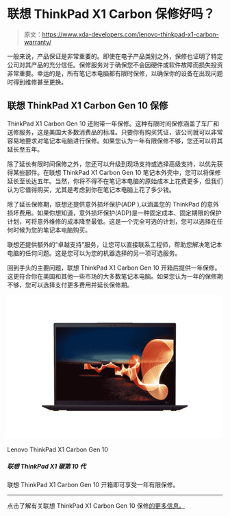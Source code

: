 # 联想 ThinkPad X1 Carbon 保修好吗？

> 原文：<https://www.xda-developers.com/lenovo-thinkpad-x1-carbon-warranty/>

一般来说，产品保证是非常重要的。即使在电子产品类别之外，保修也证明了特定公司对其产品的充分信任。保修服务对于确保您不会因硬件或软件故障而损失投资非常重要。幸运的是，所有笔记本电脑都有限时保修，以确保你的设备在出现问题时得到维修甚至更换。

## 联想 ThinkPad X1 Carbon Gen 10 保修

ThinkPad X1 Carbon Gen 10 还附带一年保修。这种有限时间保修涵盖了车厂和送修服务，这是美国大多数消费品的标准。只要你有购买凭证，该公司就可以非常容易地要求对笔记本电脑进行保修。如果您认为一年有限保修不够，您还可以将其延长至五年。

除了延长有限时间保修之外，您还可以升级到现场支持或选择高级支持，以优先获得某些部件。在联想 ThinkPad X1 Carbon Gen 10 笔记本外壳中，您可以将保修延长至长达五年。当然，你将不得不在笔记本电脑的原始成本上花费更多，但我们认为它值得购买，尤其是考虑到你在笔记本电脑上花了多少钱。

除了延长保修期，联想还提供意外损坏保护(ADP ),以涵盖您的 ThinkPad 的意外损坏费用。如果你想知道，意外损坏保护(ADP)是一种固定成本、固定期限的保护计划，可将意外维修的成本降至最低。这是一个完全可选的计划，您可以选择在任何时候为您的笔记本电脑购买。

联想还提供额外的“卓越支持”服务，让您可以直接联系工程师，帮助您解决笔记本电脑的任何问题。这是您可以为您的机器选择的另一项可选服务。

回到手头的主要问题，联想 ThinkPad X1 Carbon Gen 10 开箱后提供一年保修。这更符合你在美国和其他一些市场的大多数笔记本电脑。如果您认为一年的保修期不够，您可以选择支付更多费用并延长保修期。

 <picture>![The Lenovo ThinkPad X1 Carbon Gen 10 comes with 12th-gen Intel Core P-series processors, new OLED displays, and a Full HD webcam.](img/32d005e3742f40906e0bad9b31af4916.png)</picture> 

Lenovo ThinkPad X1 Carbon Gen 10

##### 联想 ThinkPad X1 碳第 10 代

联想 ThinkPad X1 Carbon Gen 10 开箱即可享受一年有限保修。

* * *

点击了解有关联想 ThinkPad X1 Carbon Gen 10 保修[的更多信息。](https://shop-links.co/link/?exclusive=1&publisher_slug=xda&article_name=Does+the+Lenovo+ThinkPad+X1+Carbon+have+a+good+warranty%3F&article_url=https%3A%2F%2Fwww.xda-developers.com%2Flenovo-thinkpad-x1-carbon-warranty%2F&u1=UUxdaUeUpU40724&url=https%3A%2F%2Fwww.lenovo.com%2Fus%2Fen%2Fp%2Flaptops%2Fthinkpad%2Fthinkpadx1%2Fthinkpad-x1-carbon-gen-10-14-inch-intel%2Flen101t0009)